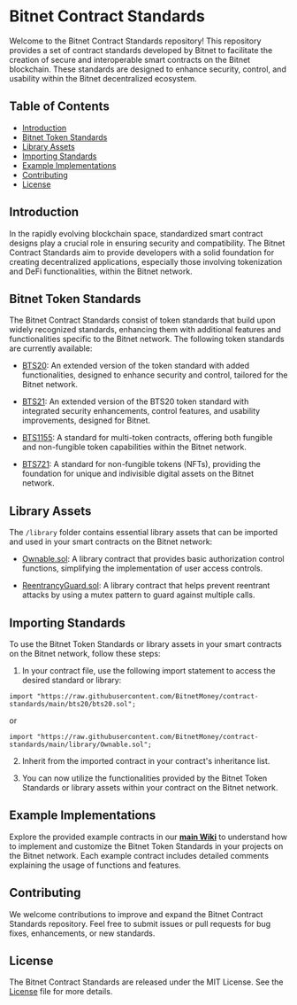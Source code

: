 # Bitnet Contract Standards

Welcome to the Bitnet Contract Standards repository! This repository provides a set of contract standards developed by Bitnet to facilitate the creation of secure and interoperable smart contracts on the Bitnet blockchain. These standards are designed to enhance security, control, and usability within the Bitnet decentralized ecosystem.

## Table of Contents

- [Introduction](#introduction)
- [Bitnet Token Standards](#bitnet-token-standards)
- [Library Assets](#library-assets)
- [Importing Standards](#importing-standards)
- [Example Implementations](#example-implementations)
- [Contributing](#contributing)
- [License](#license)

## Introduction

In the rapidly evolving blockchain space, standardized smart contract designs play a crucial role in ensuring security and compatibility. The Bitnet Contract Standards aim to provide developers with a solid foundation for creating decentralized applications, especially those involving tokenization and DeFi functionalities, within the Bitnet network.

## Bitnet Token Standards

The Bitnet Contract Standards consist of token standards that build upon widely recognized standards, enhancing them with additional features and functionalities specific to the Bitnet network. The following token standards are currently available:

- [BTS20](./bts20/bts20.sol): An extended version of the token standard with added functionalities, designed to enhance security and control, tailored for the Bitnet network.

- [BTS21](./bts21/bts21.sol): An extended version of the BTS20 token standard with integrated security enhancements, control features, and usability improvements, designed for Bitnet.

- [BTS1155](./bts1155/bts1155.sol): A standard for multi-token contracts, offering both fungible and non-fungible token capabilities within the Bitnet network.

- [BTS721](./bts721/bts721.sol): A standard for non-fungible tokens (NFTs), providing the foundation for unique and indivisible digital assets on the Bitnet network.

## Library Assets

The `/library` folder contains essential library assets that can be imported and used in your smart contracts on the Bitnet network:

- [Ownable.sol](./library/Ownable.sol): A library contract that provides basic authorization control functions, simplifying the implementation of user access controls.

- [ReentrancyGuard.sol](./library/ReentrancyGuard.sol): A library contract that helps prevent reentrant attacks by using a mutex pattern to guard against multiple calls.

## Importing Standards

To use the Bitnet Token Standards or library assets in your smart contracts on the Bitnet network, follow these steps:

1. In your contract file, use the following import statement to access the desired standard or library:

```solidity
import "https://raw.githubusercontent.com/BitnetMoney/contract-standards/main/bts20/bts20.sol";
```

or

```solidity
import "https://raw.githubusercontent.com/BitnetMoney/contract-standards/main/library/Ownable.sol";
```

2. Inherit from the imported contract in your contract's inheritance list.

3. You can now utilize the functionalities provided by the Bitnet Token Standards or library assets within your contract on the Bitnet network.

## Example Implementations

Explore the provided example contracts in our **[main Wiki](https://github.com/BitnetMoney/bitnet/wiki)** to understand how to implement and customize the Bitnet Token Standards in your projects on the Bitnet network. Each example contract includes detailed comments explaining the usage of functions and features.

## Contributing

We welcome contributions to improve and expand the Bitnet Contract Standards repository. Feel free to submit issues or pull requests for bug fixes, enhancements, or new standards.

## License

The Bitnet Contract Standards are released under the MIT License. See the [License](./LICENSE) file for more details.
